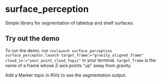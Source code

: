 # surface_perception

Simple library for segmentation of tabletop and shelf surfaces.

## Try out the demo
To run the demo, run
`roslaunch surface_perception surface_perceptor.launch target_frame:="gravity_aligned_frame" cloud_in:="your_point_cloud_topic"`
in your terminal.
`target_frame` is the name of a frame whose Z-axis points "up" away from gravity.

Add a Marker topic in RViz to see the segmentation output.
